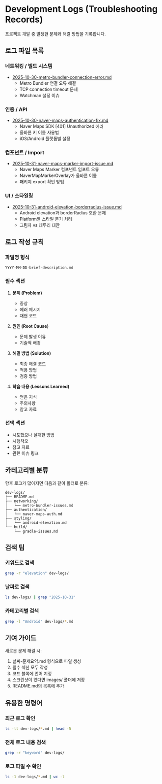 # Development Logs (Troubleshooting Records)

프로젝트 개발 중 발생한 문제와 해결 방법을 기록합니다.

## 로그 파일 목록

### 네트워킹 / 빌드 시스템
- [2025-10-30-metro-bundler-connection-error.md](./2025-10-30-metro-bundler-connection-error.md)
  - Metro Bundler 연결 오류 해결
  - TCP connection timeout 문제
  - Watchman 설정 이슈

### 인증 / API
- [2025-10-30-naver-maps-authentication-fix.md](./2025-10-30-naver-maps-authentication-fix.md)
  - Naver Maps SDK [401] Unauthorized 에러
  - 올바른 키 이름 사용법
  - iOS/Android 플랫폼별 설정

### 컴포넌트 / Import
- [2025-10-31-naver-maps-marker-import-issue.md](./2025-10-31-naver-maps-marker-import-issue.md)
  - Naver Maps Marker 컴포넌트 임포트 오류
  - NaverMapMarkerOverlay가 올바른 이름
  - 패키지 export 확인 방법

### UI / 스타일링
- [2025-10-31-android-elevation-borderradius-issue.md](./2025-10-31-android-elevation-borderradius-issue.md)
  - Android elevation과 borderRadius 호환 문제
  - Platform별 스타일 분기 처리
  - 그림자 vs 테두리 대안

## 로그 작성 규칙

### 파일명 형식
```
YYYY-MM-DD-brief-description.md
```

### 필수 섹션
1. **문제 (Problem)**
   - 증상
   - 에러 메시지
   - 재현 코드

2. **원인 (Root Cause)**
   - 문제 발생 이유
   - 기술적 배경

3. **해결 방법 (Solution)**
   - 최종 해결 코드
   - 적용 방법
   - 검증 방법

4. **학습 내용 (Lessons Learned)**
   - 얻은 지식
   - 주의사항
   - 참고 자료

### 선택 섹션
- 시도했으나 실패한 방법
- 시행착오
- 참고 자료
- 관련 이슈 링크

## 카테고리별 분류

향후 로그가 많아지면 다음과 같이 폴더로 분류:

```
dev-logs/
├── README.md
├── networking/
│   └── metro-bundler-issues.md
├── authentication/
│   └── naver-maps-auth.md
├── styling/
│   └── android-elevation.md
└── build/
    └── gradle-issues.md
```

## 검색 팁

### 키워드로 검색
```bash
grep -r "elevation" dev-logs/
```

### 날짜로 검색
```bash
ls dev-logs/ | grep "2025-10-31"
```

### 카테고리별 검색
```bash
grep -l "Android" dev-logs/*.md
```

## 기여 가이드

새로운 문제 해결 시:
1. 날짜-문제요약.md 형식으로 파일 생성
2. 필수 섹션 모두 작성
3. 코드 블록에 언어 지정
4. 스크린샷이 있다면 images/ 폴더에 저장
5. README.md의 목록에 추가

## 유용한 명령어

### 최근 로그 확인
```bash
ls -lt dev-logs/*.md | head -5
```

### 전체 로그 내용 검색
```bash
grep -r "keyword" dev-logs/
```

### 로그 파일 수 확인
```bash
ls -1 dev-logs/*.md | wc -l
```
